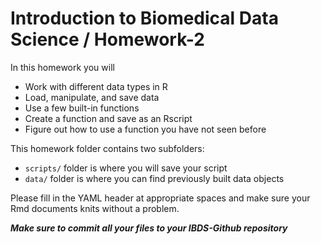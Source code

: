 # Introduction to Biomedical Data Science / Homework-2


In this homework you will

- Work with different data types in R
- Load, manipulate, and save data
- Use a few built-in functions
- Create a function and save as an Rscript
- Figure out how to use a function you have not seen before

This homework folder contains two subfolders:

- `scripts/` folder is where you will save your script
- `data/` folder is where you can find previously built data objects

Please fill in the YAML header at appropriate spaces and make sure your Rmd documents knits without a problem.

***Make sure to commit all your files to your IBDS-Github repository***





